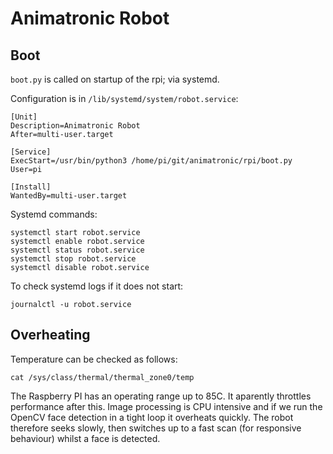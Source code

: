 
# Animatronic Robot

## Boot

`boot.py` is called on startup of the rpi; via systemd.

Configuration is in `/lib/systemd/system/robot.service`:

```
[Unit]
Description=Animatronic Robot
After=multi-user.target

[Service]
ExecStart=/usr/bin/python3 /home/pi/git/animatronic/rpi/boot.py
User=pi

[Install]
WantedBy=multi-user.target
```

Systemd commands:
```
systemctl start robot.service
systemctl enable robot.service
systemctl status robot.service
systemctl stop robot.service
systemctl disable robot.service
```

To check systemd logs if it does not start: 

```
journalctl -u robot.service
```

## Overheating

Temperature can be checked as follows:

```
cat /sys/class/thermal/thermal_zone0/temp
```

The Raspberry PI has an operating range up to 85C. It aparently throttles performance after this.
Image processing is CPU intensive and if we run the OpenCV face detection in a tight loop it overheats quickly.
The robot therefore seeks slowly, then switches up to a fast scan (for responsive behaviour) whilst a face is detected.